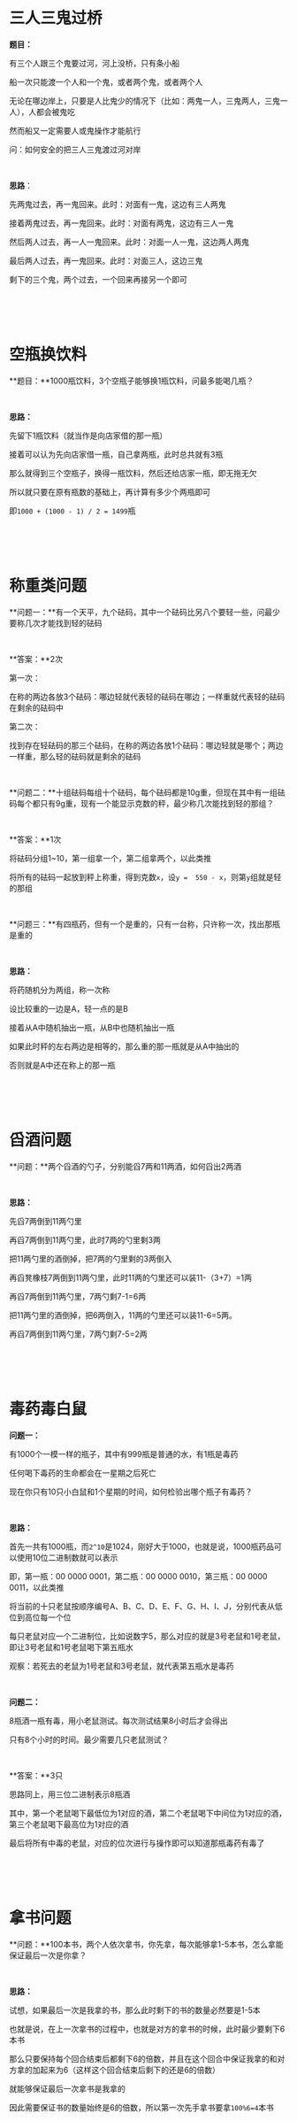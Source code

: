 # 三人三鬼过桥

**题目：**

有三个人跟三个鬼要过河，河上没桥，只有条小船

船一次只能渡一个人和一个鬼，或者两个鬼，或者两个人

无论在哪边岸上，只要是人比鬼少的情况下（比如：两鬼一人，三鬼两人，三鬼一人），人都会被鬼吃

然而船又一定需要人或鬼操作才能航行

问：如何安全的把三人三鬼渡过河对岸

<br/>

**思路**：

先两鬼过去，再一鬼回来。此时：对面有一鬼，这边有三人两鬼

接着两鬼过去，再一鬼回来。此时：对面有两鬼，这边有三人一鬼

然后两人过去，再一人一鬼回来。此时：对面一人一鬼，这边两人两鬼

最后两人过去，再一鬼回来。此时：对面三人，这边三鬼

剩下的三个鬼，两个过去，一个回来再接另一个即可

<br/>

<br/>

<br/>

# 空瓶换饮料

**题目：**1000瓶饮料，3个空瓶子能够换1瓶饮料，问最多能喝几瓶？

<br/>

**思路：**

先留下1瓶饮料（就当作是向店家借的那一瓶）

接着可以认为先向店家借一瓶，自己拿两瓶，此时总共就有3瓶

那么就得到三个空瓶子，换得一瓶饮料，然后还给店家一瓶，即无拖无欠

所以就只要在原有瓶数的基础上，再计算有多少个两瓶即可

即`1000 + (1000 - 1) / 2 = 1499`瓶

<br/>

<br/>

<br/>

# 称重类问题

**问题一：**有一个天平，九个砝码，其中一个砝码比另八个要轻一些，问最少要称几次才能找到轻的砝码

<br/>

**答案：**2次

第一次：

在称的两边各放3个砝码：哪边轻就代表轻的砝码在哪边；一样重就代表轻的砝码在剩余的砝码中 

第二次：

找到存在轻砝码的那三个砝码，在称的两边各放1个砝码：哪边轻就是哪个；两边一样重，那么轻的砝码就是剩余的砝码

<br/>

**问题二：**十组砝码每组十个砝码，每个砝码都是10g重，但现在其中有一组砝码每个都只有9g重，现有一个能显示克数的秤，最少称几次能找到轻的那组？ 

<br/>

**答案：**1次

将砝码分组1~10，第一组拿一个，第二组拿两个，以此类推

将所有的砝码一起放到秤上称重，得到克数`x`，设`y =  550 - x`，则第`y`组就是轻的那组

<br/>

**问题三：**有四瓶药，但有一个是重的，只有一台称，只许称一次，找出那瓶是重的

<br/>

**思路：**

将药随机分为两组，称一次称

设比较重的一边是A，轻一点的是B

接着从A中随机抽出一瓶，从B中也随机抽出一瓶

如果此时秤的左右两边是相等的，那么重的那一瓶就是从A中抽出的

否则就是A中还在称上的那一瓶

<br/>

<br/>

<br/>

# 舀酒问题

**问题：**两个舀酒的勺子，分别能舀7两和11两酒，如何舀出2两酒

<br/>

**思路：**

先舀7两倒到11两勺里

再舀7两倒到11两勺里，此时7两的勺里剩3两

把11两勺里的酒倒掉，把7两的勺里剩的3两倒入

再舀凳橡枝7两倒到11两勺里，此时11两的勺里还可以装11-（3+7）=1两

再舀7两倒到11两勺里，7两勺剩7-1=6两

把11两勺里的酒倒掉，把6两倒入，11两的勺里还可以装11-6=5两。

再舀7两倒到11两勺里，7两勺剩7-5=2两

<br/>

<br/>

<br/>

# 毒药毒白鼠

**问题一：**

有1000个一模一样的瓶子，其中有999瓶是普通的水，有1瓶是毒药

任何喝下毒药的生命都会在一星期之后死亡

现在你只有10只小白鼠和1个星期的时间，如何检验出哪个瓶子有毒药？

<br/>

**思路：**

首先一共有1000瓶，而`2^10`是1024，刚好大于1000，也就是说，1000瓶药品可以使用10位二进制数就可以表示

即，第一瓶：00 0000 0001，第二瓶：00 0000 0010，第三瓶：00 0000 0011，以此类推

将当前的十只老鼠按顺序编号A、B、C、D、E、F、G、H、I、J，分别代表从低位到高位每一个位

每只老鼠对应一个二进制位，比如说数字5，那么对应的就是3号老鼠和1号老鼠，即让3号老鼠和1号老鼠喝下第五瓶水

观察：若死去的老鼠为1号老鼠和3号老鼠，就代表第五瓶水是毒药

<br/>

**问题二：**

8瓶酒一瓶有毒，用小老鼠测试。每次测试结果8小时后才会得出

只有8个小时的时间。最少需要几只老鼠测试？

<br/>

**答案：**3只

思路同上，用三位二进制表示8瓶酒

其中，第一个老鼠喝下最低位为1对应的酒，第二个老鼠喝下中间位为1对应的酒，第三个老鼠喝下最高位为1对应的酒  

最后将所有中毒的老鼠，对应的位次进行与操作即可以知道那瓶毒药有毒了

<br/>

<br/>

<br/>

# 拿书问题

**问题：**100本书，两个人依次拿书，你先拿，每次能够拿1-5本书，怎么拿能保证最后一次是你拿？

<br/>

**思路：**

试想，如果最后一次是我拿的书，那么此时剩下的书的数量必然要是1-5本

也就是说，在上一次拿书的过程中，也就是对方的拿书的时候，此时最少要剩下6本书

那么只要保持每个回合结束后都剩下6的倍数，并且在这个回合中保证我拿的和对方拿的加起来为6（这样这个回合结束后剩下的还是6的倍数）

就能够保证最后一次拿书是我拿的

因此需要保证书的数量始终是6的倍数，所以第一次先手拿书要拿`100%6=4`本书

<br/>

<br/>

<br/>

# 辩论赛数量

**问题：**1000个人参加辩论赛，1V1，输了就退出，需要安排多少场比赛？

<br/>

**思路：**

每一场辩论赛参加两个人，消失一个人

所以可以看作是每一场辩论赛减少一个人，直到最后剩下1个人

因此是`1000-1=999`场

<br/>

<br/>

<br/>

# 奴隶猜帽子颜色

**问题：**

100个奴隶站成一纵列，每人头上随机带上黑色或白色的帽子，同时每个人都不知道自己帽子的颜色，但能看见自己前面所有人帽子的颜色

然后从最后一个奴隶开始，每人只能用同一种声调和音量说一个字：”黑”或”白”

如果说中了自己帽子的颜色，就存活，说错了就拉出去斩了，每个人说的答案所有奴隶都能听见，但是否说对，其他奴隶不知道

在这之前，所有奴隶可以聚在一起商量策略

问如果奴隶都足够聪明而且反应足够快，100个奴隶最大存活率是多少？ 

<br/>

**思路：**

最后一个人如果看到奇数顶黑帽子报“黑”，否则报“白”（注意：他此时是必然不知道自己的帽子颜色是什么，所以有`50%`的概率死掉）

然后从倒数第二个人开始，如果前一个人说的是“黑”，同时他本人看到后面有奇数顶黑色帽子

就代表自己是白色帽子，因此就会说“白”

后面的人便以此类推

<br/>

总结规律便是：

假设后面有奇数顶帽子为“黑”，有偶数顶帽子为“白”

如果后面看到的和前面的人说的相同，就报“白”；否则就报“黑”

<br/>

因此最后的结果就是99人能100%存活，1人50%能活

<br/>

<br/>

<br/>

# 利用烧绳子计算时间

**问题：**

现有若干条不均匀的绳子，烧完每一根绳子都需要花费一个小时

问如何准确计时：15分钟、30分钟、45分钟、75分钟

<br/>

**思路：**

计算15分钟：将绳子对折，然后从两端开始烧（即从四个端点燃烧绳子）

<br/>

计算30分钟：从绳子的两端分别开始燃烧

<br/>

计算45分钟：

拿两根绳子，一根从两端烧，另一根从一端烧

两端烧的绳子烧完后即过了30分钟

此时立即将第二根另一头点燃（PS：此时的第二根绳子如果继续用一端燃烧，还可以烧30分钟，而如果从两端烧，就只能烧15分钟）

待这根绳子烧完便是15分钟

因此一共加起来便是45分钟  

<br/>

计算75分钟：等价于30分钟+45分钟

<br/>

<br/>

<br/>

# 飞机绕地球

**问题：**

一箱油可供一架飞机绕地球飞半圈

一架飞机绕地球一圈回到起飞时的飞机场，至少需要出动几架飞机

<br/>

**答案：**三架（前提是除了题目要求飞回的飞机其他两架都回不来）

a和b全程顺时针飞，b在a起飞到四分之一处时，把油全部给a，接着b坠毁

c在a飞到一半时逆时针从机场起飞，c和a相遇时把油全部给a，c坠毁，a刚好回到基地

<br/>

<br/>

<br/>

# 老虎吃羊

**问题：**

一百只老虎和一只羊共同生活在一个只有草的魔法岛上。老虎可以吃草，但它们更喜欢吃羊

其中：每次一只老虎只能吃一只羊，并且吃完后老虎会变成羊

所有的老虎都很精明，并且都想活下去

问：羊会被吃掉吗？

<br/>

**思路：**

这类题目需要先降低数量，简化问题，从而找出规律

<br/>

如果有1只老虎，它肯定会吃掉羊，因为它不用担心变成羊后会被吃掉

如果有2只老虎，因为两只老虎都很精明，都清楚如果自己吃掉羊后变成羊，就会被另一只老虎吃掉，所以结果是谁也不去吃羊

如果有3只老虎，如果其中一只老虎吃掉一只羊后变身，剩下的两只老虎不会再继续吃羊，所以第一只老虎把羊吃掉

如果有4只老虎，每只老虎都知道如果它吃了羊，它就会变成羊。还剩下3只老虎，它还是会被吃掉的。所以为了保证最大的生存可能性，没有老虎会吃羊肉

<br/>

同样的逻辑，可以证明，如果老虎的数量是偶数，羊就不会被吃掉。如果数字是奇数，羊就会被吃掉

因此对于100只老虎的情况，羊不会被吃掉

<br/>

<br/>

<br/>

# 翻转硬币

**题目：**

有23枚硬币在桌上，其中10枚正面朝上．蒙住眼睛（无法分清硬币正反，但可以翻转硬币）

问如何操作能将硬币分成两组，让两组硬币正面朝上的硬币数量一样多

<br/>

**思路：**

将这23枚硬币分成10个、13个两组

然后将10个一组的所有硬币翻转，这时两堆正面朝上的硬币个数就一样了

因为总共就只有十个硬币是正面的，假设有`x`个正面的在10个的这一组，那么就有`10-x`个在13个的这一组

因此只要翻转10个的这一组，那么此时在10个硬币的一边，就有`10-x`正面的硬币了

<br/>

<br/>

<br/>

# 赛马类问题

**背景**：只知道每次赛马中马的名次，而不知道每匹马具体的速度

<br/>

## 25匹马，5条跑道，找最快的3匹马，最少需要跑几次？

**答案：**7次

<br/>

| A组  | B组  | C组  | D组  | E组  |
| ---- | ---- | ---- | ---- | ---- |
| A1   | B1   | C1   | D1   | E1   |
| A2   | B2   | C2   | D2   | E2   |
| A3   | B3   | C3   | D3   | E3   |
| A4   | B4   | C4   | D4   | E4   |
| A5   | B5   | C5   | D5   | E5   |

5次（将25匹马分为A、B、C、D、E五个组，每个组内先跑一次）

1次（将每组的第一名，即A1、B1、C1、D1、E1，放在一起跑一次）

1次（假设A1>B1>C1>D1>E1，则现在需要找top2和top3；因此将A2、A3、B1、B2、C1，放在一次跑一次；这里面的top1和top2，便是总排名的top2和top3）

<br/>

<br/>

## 25匹马，5条跑道，找最快的5匹马，最少需要跑几次？

**答案：**最少8次，最多9次

<br/>

**预处理：**

| A组  | B组  | C组  | D组  | E组  |
| ---- | ---- | ---- | ---- | ---- |
| A1   | B1   | C1   | D1   | E1   |
| A2   | B2   | C2   | D2   | E2   |
| A3   | B3   | C3   | D3   | E3   |
| A4   | B4   | C4   | D4   | E4   |
| A5   | B5   | C5   | D5   | E5   |

5次（将25匹马分为A、B、C、D、E五个组，每个组内先跑一次）

1次（将每组的第一名，即A1、B1、C1、D1、E1，放在一起跑一次）

1次（假设A1>B1>C1>D1>E1，则现在需要找top2和top3；因此将A2、A3、B1、B2、C1，放在一次跑一次；这里面的top1和top2，便是总排名的top2和top3）

<br/>

**重点**是根据不同的情况找到top4和top5

<br/>

情况一：9场比赛

| A组      | B组      | C组      | D组  | E组  |
| -------- | -------- | -------- | ---- | ---- |
| **Top1** | **Top2** | **Top3** | D1   | E1   |
| A2       | B2       | C2       | D2   |      |
| A3       | B3       | C3       |      |      |
| A4       | B4       |          |      |      |
| A5       |          |          |      |      |

在此种情况下第4名只能在A2、B2、C2、D1中产生

如果第4名=A2，那么第5名只能在A3、B2、C2、D1中产生

如果第4名=B2，那么第5名只能在A2、B3、C2、D1中产生

如果第4名=C2，那么第5名只能在A2、B2、C3、D1中产生

如果第4名=D1，那么第5名只能在A2、B2、C2、D2、E2中产生

则top4和top5需要在马匹`[A2、B2、C2、D1、A3、B3、C3、D2、E1]`九匹马中产生

因此还得再比赛两场才能找到top4和top5

<br/>

情况二：9场比赛

| A组      | B组      | C组  | D组  | E组  |
| -------- | -------- | ---- | ---- | ---- |
| **Top1** | **Top2** | C1   | D1   | E1   |
| **Top3** | B2       | C2   | D2   |      |
| A3       | B3       | C3   |      |      |
| A4       | B4       |      |      |      |
| A5       |          |      |      |      |

在此种情况下第4名只能在A3、B2、C1中产生

如果第4名=A3，那么第5名只能在A4、B2、C1中产生

如果第4名=B2，那么第5名只能在A3、B3、C1中产生

如果第4名=C1，那么第5名只能在A3、B2、C2、D1中产生

则top4和top5需要在马匹`[A3、A4、B2、B3、C1、C2、D1]`七匹马中产生

因此还得再比赛两场才能找到top4和top5

<br/>

情况三：9场比赛

| A组      | B组      | C组  | D组  | E组  |
| -------- | -------- | ---- | ---- | ---- |
| **Top1** | **Top2** | C1   | D1   | E1   |
| A2       | **Top3** | C2   | D2   |      |
| A3       | B3       | C3   |      |      |
| A4       | B4       |      |      |      |
| A5       |          |      |      |      |

在此种情况下第4名只能在A2、B3、C1中产生

如果第4名=A2，那么第5名只能在A3、B3、C1中产生

如果第4名=B3，那么第5名只能在A2、B4、C1中产生

如果第4名=C1，那么第5名只能在A2、B3、C2、D1中产生

则top4和top5需要在马匹`[A2、B3、B4、C1、A3、C2、D1]`七匹马中产生

因此还得再比赛两场才能找到top4和top5

<br/>

情况四：8场比赛

| A组      | B组  | C组  | D组  | E组  |
| -------- | ---- | ---- | ---- | ---- |
| **Top1** | B1   | C1   | D1   | E1   |
| **Top2** | B2   | C2   | D2   |      |
| **Top3** | B3   | C3   |      |      |
| A4       | B4   |      |      |      |
| A5       |      |      |      |      |

在此种情况下top4只能在A4、B1中产生

如果第4名=A4，那么第5名只能在A5、B1中产生

如果第4名=B1，那么第5名只能在A4、B2、C1中产生

则top4和top5需要在马匹`[A4、A5、B1、B2、C1]`五匹马中产生

因此只需要额外再来一场比赛即可

<br/>

情况五：9场比赛

| A组      | B组      | C组  | D组  | E组  |
| -------- | -------- | ---- | ---- | ---- |
| **Top1** | **Top3** | C1   | D1   | E1   |
| **Top2** | B2       | C2   | D2   |      |
| A3       | B3       | C3   |      |      |
| A4       | B4       |      |      |      |
| A5       |          |      |      |      |

在此种情况下第4名只能在A3、B2、C1中产生

如果第4名=A3，那么第5名只能在A4、B2、C1中产生

如果第4名=B2，那么第5名只能在A3、B3、C1中产生

如果第4名=C1，那么第5名只能在A3、B2、C2、D1中产生

则top4和top5需要在马匹`[A3、B2、B3、C1、A4、C2、D1]`七匹马中产生

因此还得再比赛两场才能找到top4和top5

<br/>

## 64匹马，8条跑道，找最快的4匹马，最少需要跑几次？

**答案：**最少10次，最多11次

<br/>

**思路：**

| A1   | B1   | C1   | D1   | E1   | F1   | G1   | H1   |
| ---- | ---- | ---- | ---- | ---- | ---- | ---- | ---- |
| A2   | B2   | C2   | D2   | E2   | F2   | G2   | H2   |
| A3   | B3   | C3   | D3   | E3   | F3   | G3   | H3   |
| A4   | B4   | C4   | D4   | E4   | F4   | G4   | H4   |
| A5   | B5   | C5   | D5   | E5   | F5   | G5   | H5   |
| A6   | B6   | C6   | D6   | E6   | F6   | G6   | H6   |
| A7   | B7   | C7   | D7   | E7   | F7   | G7   | H7   |
| A8   | B8   | C8   | D8   | E8   | F8   | G8   | H8   |

<br/>

第一轮：8场（先将64匹马分为8组，各个组组内进行赛跑；同时会淘汰每组的后4名）

| A1   | B1   | C1   | D1   | E1   | F1   | G1   | H1   |
| ---- | ---- | ---- | ---- | ---- | ---- | ---- | ---- |
| A2   | B2   | C2   | D2   | E2   | F2   | G2   | H2   |
| A3   | B3   | C3   | D3   | E3   | F3   | G3   | H3   |
| A4   | B4   | C4   | D4   | E4   | F4   | G4   | H4   |
|      |      |      |      |      |      |      |      |
|      |      |      |      |      |      |      |      |
|      |      |      |      |      |      |      |      |
|      |      |      |      |      |      |      |      |

<br/>

第二轮：1场（每组的第一名进行一次赛跑；会再淘汰一部分）

| A1   | B1   | C1   | D1   |      |      |      |      |
| ---- | ---- | ---- | ---- | ---- | ---- | ---- | ---- |
| A2   | B2   | C2   |      |      |      |      |      |
| A3   | B3   |      |      |      |      |      |      |
| A4   |      |      |      |      |      |      |      |
|      |      |      |      |      |      |      |      |
|      |      |      |      |      |      |      |      |
|      |      |      |      |      |      |      |      |
|      |      |      |      |      |      |      |      |

<br/>

第三轮：先选择B1、C1、A2、B2、C2、A3、B3、A4进行赛跑，然后分情况进行探讨：

**情况一（11场）：**

如果C1以第二名的成绩晋级（除D1比赛中的第二名，已知B1>C1，所以C1不可能是第一名）

那么最终第三名（除D1比赛中的第三名）在A2-4、B2-3、C2中产生

并不能知道D1与它们的快慢，所以需要D1与A2-4、B2-3、C2共7匹马再进行一次比赛

第一名进入TOP4（是总成绩中的第四名）

<br/>

**情况二（10场）：**

如果C1以第三至七名的成绩完赛（除D1的比赛，已知C1>D1，所以C1不可能是第八名）

那么除D1这8匹马中的前三名就直接进入TOP4（总成绩中的第二、三、四名）

无需进行加赛

<br/>

<br/>

<br/>

# 概率类问题

## 不等概率实现等概率

**问题：**

给一个函数，有p0概率返回0，p1概率返回1，p0+p1=1

利用这个函数，实现一个新的函数：使得有50%的概率返回0，50%的概率返回1

<br/>

**思路：**

如果p0=1，p1=1或者p0=0，p1=0就重新来过

否则，出现p0=1，p1=0，就返回1；p0=0，p1=1，就返回0

<br/>

<br/>

## 先抛硬币获胜的概率

**题目**：两个人轮流抛硬币，谁先抛出正面就获胜，先抛的人获胜的概率是多少

<br/>

**思路**：假设A先，B后

```cpp
P(A) = 1/2 +      			  			 // A直接取胜 
	   1/2 * 1/2 * 1/2 +      			 // A1失败B1失败A2取胜
	   1/2 * 1/2 * 1/2 * 1/2 * 1/2 +     // A1失败B1失败A2失败B2失败A3取胜
	   ...
P(A) = 1/2 + (1/2)^3 + (1/2)^5 + (1/2)^7 + ... = 1/2 * (1 - (1/4)^n) / (1 - 1/4) = 2/3

    
P(B) = 1/2 * 1/2 +     						// A1失败B1取胜
       1/2 * 1/2 * 1/2 * 1/2 +     			// A1失败B1失败A2失败B2取胜
       1/2 * 1/2 * 1/2 * 1/2 * 1/2 * 1/2 +  // A1失败B1失败A2失败B2失败A3失败B3取胜
       ...    
P(B) = (1/2)^2 + (1/2)^4 + (1/2)^6 + ... = 1/4 * (1 - (1/4)^n) / (1 - 1/4) = 1/3
```

<br/>

由此可见，**先抛的人**获胜的概率更大，为`2/3`  

<br/>

<br/>

## 大小王在同一个人手上的概率

**问题：**

在斗地主中共有54张牌，地主20张，两个农民各17张牌

求大小王同时在一个人手上的概率

<br/>

**思路：**

```cpp
P = (2 * C(17,2) + (C(17,2) + C(3,2) + C(17,1) * C(3,1))) / C(54,2)
  //	这里的分子和分母都忽略了大小王交换的情况（也就是分子分母上下文除二）
  = (2 * C(17,2) + C(20,2)) / C(54,2)
  = 17/53 + 3/(53*27)
  = 32.29%
/*
分母的第一个式子是指两个农民各自手上拿到大小王的情况
分母的第二个式子是指是地主拿到的情况，而地主又分为：
	大小王在已分配的手牌中
	大小王在额外分配的三张手牌中
	大小王有一张在地主牌中，另一张在已分配的手牌中
*/
```

<br/>

<br/>

## 圆内锐角三角性的概率

**问题：**

求圆上任取三个点组成锐角三角形的概率

<br/>

**答案：**`1/4`

如下图所示，假设圆半径为1。首先固定住A点，我们把A点作为三角形的第一个点

接下来在圆周取作为三角形第二个点的点C

点C可能在AB的左边，也可能在AB的右边

由于左右完全对称，因此不妨设点C在AB的左边

![](image\圆，三角形，概率.png)

![](image\圆，三角形，概率_02.png)

<br/>

<br/>

<br/>

# 其他

## 连续整数之和为1000的整数有多少组

**思路：**

设有n个连续整数，最小的那个是a，按等差数列求和公式，这n个整数的和为`n * a + n * (n-1) / 2`

即求方程`n * a + n * (n-1) / 2＝1000`的整数解

把方程变为`a = 1000 / n - (n - 1) / 2`，如果a是整数：
- 要么n是奇数且n能整除1000（这样1000/n和(n-1)/2都是整数）
- 要么n是偶数且1000/n的小数部分为0.5，把1000分解为2 * 2 * 2 * 5 * 5 * 5

找出符合条件的n有1、5、16、25，共4个

<br/>

<br/>

## 二叉树的层数问题

**问题：**

求解层数为`n`的二叉树总共有多少种

<br/>

**思路：**

分为满二叉树和非满二叉树，比如说二层的二叉树就有的`root+lchild`、`root+rchild`，`root+l+r`这3种 

零层的二叉树有1种

一层的二叉树有1种

二层的二叉树有`2 * (a0 * a1) + a1 * a1 = 3`种

三层的二叉树有`2 * (a0 * a2 + a1 * a2) + a2 * a2  = 21`种

四层的二叉树有`2 * (a0 * a3 + a1 * a3 + a2 * a3) + a3 * a3 = 546`种

`N`层的二叉树有`2 * (a0 * an-1 + a1 * an-1 + ...) + an-1 * an-1`种

<br/>

<br/>

## 跑步问题

**问题：**
小李早上8点20分在一个400米长的环形跑道上跑步，先是逆时钟跑一分钟，然后掉头顺时钟跑2分钟

然后又逆时钟3分钟，以此类推，当他跑到起点的时候正好准备掉头

当小李按逆时针方向跑到出发点，又恰好该往回跑时，他的练习正好停止。如果假设小李一直保持匀速，每分钟跑120米

请问小李锻炼了多久的时间

<br/>

**思路：**

先逆时针跑x分钟，在顺时针跑x+1分钟，则实际路程便是顺时针跑1分钟

要让小李逆时针方向跑到出发点，又恰好该往回跑，则表明此时小李的有效跑步长度要是400米的倍数

即-1+2-3+4-5+6....，最后得到的结果要是10的倍数（因为120 * 10 % 400 = 0）

则刚好到19的时候，得到的结果是-10

因此小李的锻炼时间为1+2+3+。。+19=190分钟

<br/>

<br/>

<br/>

# reference

- https://www.nowcoder.com/discuss/974128
- https://www.nowcoder.com/discuss/972078
- https://www.nowcoder.com/discuss/968842
